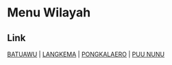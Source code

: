 # Menu Wilayah

## Link

[BATUAWU](https://github.com/gigit-pemilu/pemilu-2024-74-sulawesi-tenggara/tree/main/pileg-dpr/hitung-suara/sub/74-sulawesi-tenggara/sub/06-bombana/sub/13-kabaena-selatan/sub/2002-batuawu)
 | 
[LANGKEMA](https://github.com/gigit-pemilu/pemilu-2024-74-sulawesi-tenggara/tree/main/pileg-dpr/hitung-suara/sub/74-sulawesi-tenggara/sub/06-bombana/sub/13-kabaena-selatan/sub/2001-langkema)
 | 
[PONGKALAERO](https://github.com/gigit-pemilu/pemilu-2024-74-sulawesi-tenggara/tree/main/pileg-dpr/hitung-suara/sub/74-sulawesi-tenggara/sub/06-bombana/sub/13-kabaena-selatan/sub/2003-pongkalaero)
 | 
[PUU NUNU](https://github.com/gigit-pemilu/pemilu-2024-74-sulawesi-tenggara/tree/main/pileg-dpr/hitung-suara/sub/74-sulawesi-tenggara/sub/06-bombana/sub/13-kabaena-selatan/sub/2004-puu-nunu)

